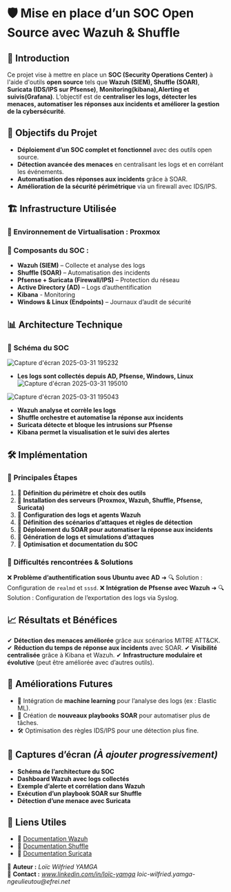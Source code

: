 # 🛡️ Mise en place d’un SOC Open Source avec Wazuh & Shuffle

## 📌 Introduction
Ce projet vise à mettre en place un **SOC (Security Operations Center)** à l'aide d'outils **open source** tels que **Wazuh (SIEM), Shuffle (SOAR)**, **Suricata (IDS/IPS sur Pfsense)**, **Monitoring(kibana),Alerting et suivis(Grafana)**. L’objectif est de **centraliser les logs, détecter les menaces, automatiser les réponses aux incidents et améliorer la gestion de la cybersécurité**.

## 🚀 Objectifs du Projet
- **Déploiement d’un SOC complet et fonctionnel** avec des outils open source.
- **Détection avancée des menaces** en centralisant les logs et en corrélant les événements.
- **Automatisation des réponses aux incidents** grâce à SOAR.
- **Amélioration de la sécurité périmétrique** via un firewall avec IDS/IPS.

## 🏗️ Infrastructure Utilisée
### 🔹 Environnement de Virtualisation : **Proxmox**
### 🔹 Composants du SOC :
- **Wazuh (SIEM)** – Collecte et analyse des logs
- **Shuffle (SOAR)** – Automatisation des incidents
- **Pfsense + Suricata (Firewall/IPS)** – Protection du réseau
- **Active Directory (AD)** – Logs d’authentification
- **Kibana** - Monitoring
- **Windows & Linux (Endpoints)** – Journaux d’audit de sécurité

## 📊 Architecture Technique
### 📌 **Schéma du SOC**
![Capture d'écran 2025-03-31 195232](https://github.com/user-attachments/assets/0508aa5d-4dcf-4b6a-95c9-29b4f29957dc)

- **Les logs sont collectés depuis AD, Pfsense, Windows, Linux**
![Capture d'écran 2025-03-31 195010](https://github.com/user-attachments/assets/226cdd7c-bea3-4ade-b90c-8bab664b3c3c)

![Capture d'écran 2025-03-31 195043](https://github.com/user-attachments/assets/3baab0ee-de2f-4480-83dd-4b2d7aab0bf5)

  
- **Wazuh analyse et corrèle les logs**
- **Shuffle orchestre et automatise la réponse aux incidents**
- **Suricata détecte et bloque les intrusions sur Pfsense**
- **Kibana permet la visualisation et le suivi des alertes**

## 🛠️ Implémentation
### 🔹 **Principales Étapes**
1. 📌 **Définition du périmètre et choix des outils**
2. 📌 **Installation des serveurs (Proxmox, Wazuh, Shuffle, Pfsense, Suricata)**
3. 📌 **Configuration des logs et agents Wazuh**
4. 📌 **Définition des scénarios d’attaques et règles de détection**
5. 📌 **Déploiement du SOAR pour automatiser la réponse aux incidents**
6. 📌 **Génération de logs et simulations d’attaques**
7. 📌 **Optimisation et documentation du SOC**

### 🔹 **Difficultés rencontrées & Solutions**
❌ **Problème d’authentification sous Ubuntu avec AD** ➜ 🔍 Solution : Configuration de `realmd` et `sssd`.
❌ **Intégration de Pfsense avec Wazuh** ➜ 🔍 Solution : Configuration de l’exportation des logs via Syslog.

## 📈 Résultats et Bénéfices
✔ **Détection des menaces améliorée** grâce aux scénarios MITRE ATT&CK.
✔ **Réduction du temps de réponse aux incidents** avec SOAR.
✔ **Visibilité centralisée** grâce à Kibana et Wazuh.
✔ **Infrastructure modulaire et évolutive** (peut être améliorée avec d’autres outils).

## 🔮 Améliorations Futures
- 🔄 Intégration de **machine learning** pour l’analyse des logs (ex : Elastic ML).
- 🔧 Création de **nouveaux playbooks SOAR** pour automatiser plus de tâches.
- 🛠️ Optimisation des règles IDS/IPS pour une détection plus fine.

## 📸 Captures d’écran *(À ajouter progressivement)*
- **Schéma de l’architecture du SOC**
- **Dashboard Wazuh avec logs collectés**
- **Exemple d’alerte et corrélation dans Wazuh**
- **Exécution d’un playbook SOAR sur Shuffle**
- **Détection d’une menace avec Suricata**

## 🔗 Liens Utiles
- 📖 [Documentation Wazuh](https://documentation.wazuh.com/)
- 📖 [Documentation Shuffle](https://shuffler.io/docs)
- 📖 [Documentation Suricata](https://suricata.io/documentation/)



📌 **Auteur :** *Loïc Wilfried YAMGA*  
📌 **Contact :** *www.linkedin.com/in/loïc-yamga* _loic-wilfried.yamga-ngeulieutou@efrei.net_
